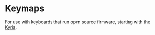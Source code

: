# Keymaps

For use with keyboards that run open source firmware, starting with the [Kyria](https://blog.splitkb.com/blog/introducing-the-kyria).

